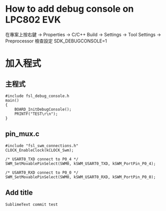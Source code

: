 # How to add debug console on LPC802 EVK
在專案上按右鍵 -> Properties -> C/C++ Build -> Settings -> Tool Settings -> Preprocessor
檢查設定 SDK_DEBUGCONSOLE=1

# 加入程式
## 主程式
    #include fsl_debug_console.h
    main()
    {
        BOARD_InitDebugConsole();
        PRINTF("TEST\r\n");
    }
## pin_mux.c
    #include "fsl_swm_connections.h"
    CLOCK_EnableClock(kCLOCK_Swm);

    /* USART0_TXD connect to P0_4 */
    SWM_SetMovablePinSelect(SWM0, kSWM_USART0_TXD, kSWM_PortPin_P0_4);

    /* USART0_RXD connect to P0_0 */
    SWM_SetMovablePinSelect(SWM0, kSWM_USART0_RXD, kSWM_PortPin_P0_0);

## Add title
    SublimeText commit test